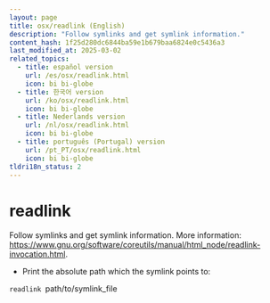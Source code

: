 ```yaml
---
layout: page
title: osx/readlink (English)
description: "Follow symlinks and get symlink information."
content_hash: 1f25d280dc6844ba59e1b679baa6824e0c5436a3
last_modified_at: 2025-03-02
related_topics:
  - title: español version
    url: /es/osx/readlink.html
    icon: bi bi-globe
  - title: 한국어 version
    url: /ko/osx/readlink.html
    icon: bi bi-globe
  - title: Nederlands version
    url: /nl/osx/readlink.html
    icon: bi bi-globe
  - title: português (Portugal) version
    url: /pt_PT/osx/readlink.html
    icon: bi bi-globe
tldri18n_status: 2
---
```

# readlink

Follow symlinks and get symlink information.
More information: <https://www.gnu.org/software/coreutils/manual/html_node/readlink-invocation.html>.

- Print the absolute path which the symlink points to:

`readlink `<span class="tldr-var badge badge-pill bg-dark-lm bg-white-dm text-white-lm text-dark-dm font-weight-bold">path/to/symlink_file</span>
